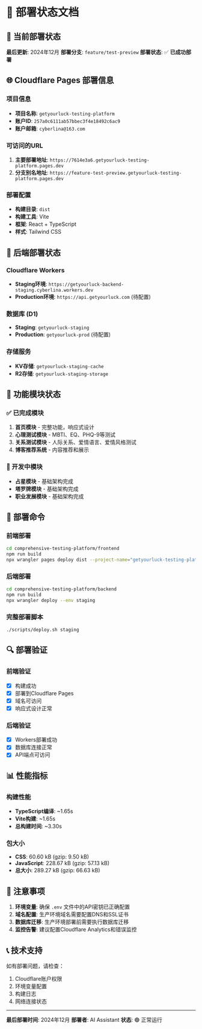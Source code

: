 # 🚀 部署状态文档

## 📍 当前部署状态

**最后更新**: 2024年12月
**部署分支**: `feature/test-preview`
**部署状态**: ✅ **已成功部署**

## 🌐 Cloudflare Pages 部署信息

### 项目信息
- **项目名称**: `getyourluck-testing-platform`
- **账户ID**: `257a0c6111ab57bbec3f4e18492c6ac9`
- **账户邮箱**: `cyberlina@163.com`

### 可访问的URL
1. **主要部署地址**: `https://7614e3a6.getyourluck-testing-platform.pages.dev`
2. **分支别名地址**: `https://feature-test-preview.getyourluck-testing-platform.pages.dev`

### 部署配置
- **构建目录**: `dist`
- **构建工具**: Vite
- **框架**: React + TypeScript
- **样式**: Tailwind CSS

## 🔧 后端部署状态

### Cloudflare Workers
- **Staging环境**: `https://getyourluck-backend-staging.cyberlina.workers.dev`
- **Production环境**: `https://api.getyourluck.com` (待配置)

### 数据库 (D1)
- **Staging**: `getyourluck-staging`
- **Production**: `getyourluck-prod` (待配置)

### 存储服务
- **KV存储**: `getyourluck-staging-cache`
- **R2存储**: `getyourluck-staging-storage`

## 📱 功能模块状态

### ✅ 已完成模块
1. **首页模块** - 完整功能，响应式设计
2. **心理测试模块** - MBTI、EQ、PHQ-9等测试
3. **关系测试模块** - 人际关系、爱情语言、爱情风格测试
4. **博客推荐系统** - 内容推荐和展示

### 🔄 开发中模块
- **占星模块** - 基础架构完成
- **塔罗牌模块** - 基础架构完成
- **职业发展模块** - 基础架构完成

## 🚀 部署命令

### 前端部署
```bash
cd comprehensive-testing-platform/frontend
npm run build
npx wrangler pages deploy dist --project-name="getyourluck-testing-platform"
```

### 后端部署
```bash
cd comprehensive-testing-platform/backend
npm run build
npx wrangler deploy --env staging
```

### 完整部署脚本
```bash
./scripts/deploy.sh staging
```

## 🔍 部署验证

### 前端验证
- [x] 构建成功
- [x] 部署到Cloudflare Pages
- [x] 域名可访问
- [x] 响应式设计正常

### 后端验证
- [x] Workers部署成功
- [x] 数据库连接正常
- [x] API端点可访问

## 📊 性能指标

### 构建性能
- **TypeScript编译**: ~1.65s
- **Vite构建**: ~1.65s
- **总构建时间**: ~3.30s

### 包大小
- **CSS**: 60.60 kB (gzip: 9.50 kB)
- **JavaScript**: 228.67 kB (gzip: 57.13 kB)
- **总大小**: 289.27 kB (gzip: 66.63 kB)

## 🚨 注意事项

1. **环境变量**: 确保 `.env` 文件中的API密钥已正确配置
2. **域名配置**: 生产环境域名需要配置DNS和SSL证书
3. **数据库迁移**: 生产环境部署前需要执行数据库迁移
4. **监控告警**: 建议配置Cloudflare Analytics和错误监控

## 📞 技术支持

如有部署问题，请检查：
1. Cloudflare账户权限
2. 环境变量配置
3. 构建日志
4. 网络连接状态

---

**最后部署时间**: 2024年12月
**部署者**: AI Assistant
**状态**: 🟢 正常运行

